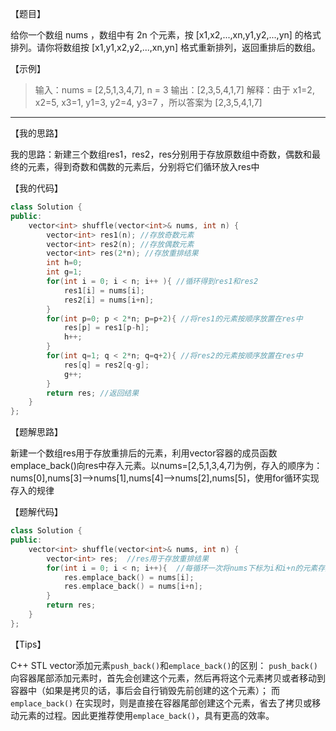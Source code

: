 【题目】

给你一个数组 nums ，数组中有 2n 个元素，按 [x1,x2,...,xn,y1,y2,...,yn] 的格式排列。请你将数组按 [x1,y1,x2,y2,...,xn,yn] 格式重新排列，返回重排后的数组。

【示例】

> 输入：nums = [2,5,1,3,4,7], n = 3
> 输出：[2,3,5,4,1,7] 
> 解释：由于 x1=2, x2=5, x3=1, y1=3, y2=4, y3=7 ，所以答案为 [2,3,5,4,1,7]

---

【我的思路】

我的思路：新建三个数组res1，res2，res分别用于存放原数组中奇数，偶数和最终的元素，得到奇数和偶数的元素后，分别将它们循环放入res中

【我的代码】

```c++
class Solution {
public:
    vector<int> shuffle(vector<int>& nums, int n) {
        vector<int> res1(n); //存放奇数元素
        vector<int> res2(n); //存放偶数元素
        vector<int> res(2*n); //存放重排结果
        int h=0;
        int g=1;  
        for(int i = 0; i < n; i++ ){ //循环得到res1和res2
            res1[i] = nums[i];
            res2[i] = nums[i+n];
        }
        for(int p=0; p < 2*n; p=p+2){ //将res1的元素按顺序放置在res中
            res[p] = res1[p-h];
            h++;
        }
        for(int q=1; q < 2*n; q=q+2){ //将res2的元素按顺序放置在res中
            res[q] = res2[q-g];
            g++;
        }
        return res; //返回结果
    }
};
```

【题解思路】

新建一个数组res用于存放重排后的元素，利用vector容器的成员函数emplace_back()向res中存入元素。以nums=[2,5,1,3,4,7]为例，存入的顺序为：
nums[0],nums[3]-->nums[1],nums[4]-->nums[2],nums[5]，使用for循环实现存入的规律

【题解代码】

```c++
class Solution {
public:
    vector<int> shuffle(vector<int>& nums, int n) {
        vector<int> res;  //res用于存放重排结果
        for(int i = 0; i < n; i++){  //每循环一次将nums下标为i和i+n的元素存入到res中
            res.emplace_back() = nums[i];
            res.emplace_back() = nums[i+n];
        }
        return res;
    }
};
```

【Tips】

C++ STL vector添加元素`push_back()`和`emplace_back()`的区别：
`push_back()` 向容器尾部添加元素时，首先会创建这个元素，然后再将这个元素拷贝或者移动到容器中（如果是拷贝的话，事后会自行销毁先前创建的这个元素）；
而 `emplace_back()` 在实现时，则是直接在容器尾部创建这个元素，省去了拷贝或移动元素的过程。因此更推荐使用`emplace_back()`，具有更高的效率。